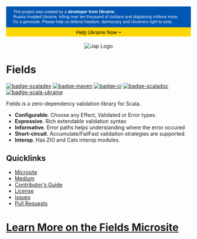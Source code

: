 [![Stand With Ukraine](https://raw.githubusercontent.com/vshymanskyy/StandWithUkraine/main/banner-direct-single.svg)](https://stand-with-ukraine.pp.ua)

<p align="center">
    <img src="assets/jap-logo.png" alt="Jap Logo"/>
</p>

# Fields

[![badge-scaladex]][link-scaladex] [![badge-maven]][link-maven] [![badge-ci]][link-ci] [![badge-scaladoc]][link-scaladoc] [![badge-scala-ukraine]][link-scala-ukraine]

Fields is a zero-dependency validation library for Scala.

- **Configurable**. Choose any Effect, Validated or Error types.
- **Expressive**. Rich extendable validation syntax
- **Informative**. Error paths helps understanding where the error occured
- **Short-circuit**. Accumulate/FailFast validation strategies are supported.
- **Interop**. Has ZIO and Cats interop modules.

## Quicklinks

- [Microsite](https://jap-company.github.io/fields)
- [Medium](https://medium.com/@oleh.dubynskiy/fields-scala-validation-library-86ac818cd704)
- [Contributor's Guide](https://jap-company.github.io/fields/docs/contributing)
- [License](LICENSE)
- [Issues](https://github.com/jap-company/fields/issues)
- [Pull Requests](https://github.com/jap-company/fields/pulls)

# [Learn More on the Fields Microsite](https://jap-company.github.io/fields)

[link-scaladex]: https://index.scala-lang.org/jap-company/fields/fields-core "Scaladex"
[link-maven]: https://maven-badges.herokuapp.com/maven-central/company.jap/fields-core_2.13 "Maven"
[link-ci]: https://github.com/jap-company/fields/actions?query=workflow%3A%22CI%22 "CI"
[link-scala-ukraine]: https://github.com/scala-ukraine/knowledge-base "Scala Ukraine"
[link-scaladoc]: https://jap-company.github.io/fields/api "Scaladoc"
[badge-ci]: https://github.com/jap-company/fields/workflows/CI/badge.svg "CI"
[badge-maven]: https://maven-badges.herokuapp.com/maven-central/company.jap/fields-core_2.13/badge.svg "Maven"
[badge-scaladex]: https://index.scala-lang.org/jap-company/fields/fields-core/latest-by-scala-version.svg?platform=jvm "Scaladex"
[badge-scala-ukraine]: https://img.shields.io/badge/Scala-Ukraine-EBD038?labelColor=4172CC "Scala Ukraine"
[badge-scaladoc]: https://img.shields.io/badge/scaladoc-read-brightgreen "Scaladoc"
